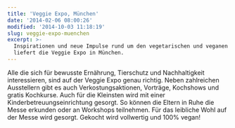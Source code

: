```yaml
---
title: 'Veggie Expo, München'
date: '2014-02-06 08:00:26'
modified: '2014-10-03 11:18:19'
slug: veggie-expo-muenchen
excerpt: >-
  Inspirationen und neue Impulse rund um den vegetarischen und veganen Lifestyle
  liefert die Veggie Expo in München.
---
```


Alle die sich für bewusste Ernährung, Tierschutz und Nachhaltigkeit interessieren, sind auf der Veggie Expo genau richtig. Neben zahlreichen Ausstellern gibt es auch Verkostungsaktionen, Vorträge, Kochshows und gratis Kochkurse. Auch für die Kleinsten wird mit einer Kinderbetreuungseinrichtung gesorgt. So können die Eltern in Ruhe die Messe erkunden oder an Workshops teilnehmen. Für das leibliche Wohl auf der Messe wird gesorgt. Gekocht wird vollwertig und 100% vegan!
